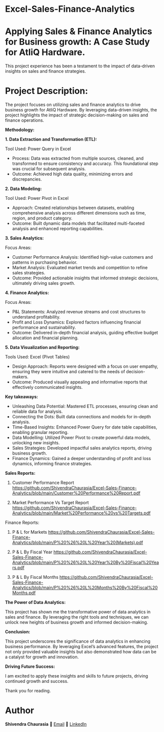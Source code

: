 # Excel-Sales-Finance-Analytics

# Applying Sales & Finance Analytics for Business growth: A Case Study for AtliQ Hardware.

This project experience has been a testament to the impact of data-driven insights on sales and finance strategies.

# Project Description:

The project focuses on utilizing sales and finance analytics to drive business growth for AtliQ Hardware. By leveraging data-driven insights, the project highlights the impact of strategic decision-making on sales and finance operations.

**Methodology:**

**1. Data Extraction and Transformation (ETL):**

Tool Used: Power Query in Excel

- Process: Data was extracted from multiple sources, cleaned, and transformed to ensure consistency and accuracy. This foundational step was crucial for subsequent analysis.
- Outcome: Achieved high data quality, minimizing errors and discrepancies.

**2. Data Modeling:**

Tool Used: Power Pivot in Excel

- Approach: Created relationships between datasets, enabling comprehensive analysis across different dimensions such as time, region, and product category.
- Outcome: Built dynamic data models that facilitated multi-faceted analysis and enhanced reporting capabilities.
  
**3. Sales Analytics:**
  
Focus Areas:

- Customer Performance Analysis: Identified high-value customers and patterns in purchasing behavior.
- Market Analysis: Evaluated market trends and competition to refine sales strategies.
- Outcome: Provided actionable insights that informed strategic decisions, ultimately driving sales growth.
  
**4. Finance Analytics:**

Focus Areas:

- P&L Statements: Analyzed revenue streams and cost structures to understand profitability.
- Profit and Loss Dynamics: Explored factors influencing financial performance and sustainability.
- Outcome: Delivered in-depth financial analysis, guiding effective budget allocation and financial planning.

**5. Data Visualization and Reporting:**

Tools Used: Excel (Pivot Tables)

- Design Approach: Reports were designed with a focus on user empathy, ensuring they were intuitive and catered to the needs of decision-makers.
- Outcome: Produced visually appealing and informative reports that effectively communicated insights.

**Key takeaways:**

- Unleashing Data Potential: Mastered ETL processes, ensuring clean and reliable data for analysis.
- Connecting the Dots: Built data connections and models for in-depth analysis.
- Time-Based Insights: Enhanced Power Query for date table capabilities, enabling granular reporting.
- Data Modelling: Utilized Power Pivot to create powerful data models, unlocking new insights.
- Sales Strategies: Developed impactful sales analytics reports, driving business growth.
- Finance Dynamics: Gained a deeper understanding of profit and loss dynamics, informing finance strategies.

**Sales Reports:**

1) Customer Performance Report
https://github.com/ShivendraChaurasia/Excel-Sales-Finance-Analytics/blob/main/Customer%20Performance%20Report.pdf

2) Market Performance Vs Target Report
https://github.com/ShivendraChaurasia/Excel-Sales-Finance-Analytics/blob/main/Market%20Performance%20vs%20Targets.pdf

Finance Reports:
1) P & L for Markets
https://github.com/ShivendraChaurasia/Excel-Sales-Finance-Analytics/blob/main/P%20%26%20L%20Year%20(Markets).pdf

2) P & L By Fiscal Year
https://github.com/ShivendraChaurasia/Excel-Sales-Finance-Analytics/blob/main/P%20%26%20L%20Year%20By%20Fiscal%20Years.pdf

3) P & L By Fiscal Months
https://github.com/ShivendraChaurasia/Excel-Sales-Finance-Analytics/blob/main/P%20%26%20L%20Months%20By%20Fiscal%20Months.pdf

**The Power of Data Analytics:**

This project has shown me the transformative power of data analytics in sales and finance. By leveraging the right tools and techniques, we can unlock new heights of business growth and informed decision-making.

**Conclusion:**

This project underscores the significance of data analytics in enhancing business performance. By leveraging Excel’s advanced features, the project not only provided valuable insights but also demonstrated how data can be a catalyst for growth and innovation.

**Driving Future Success:**

I am excited to apply these insights and skills to future projects, driving continued growth and success.

Thank you for reading.

# Author
**Shivendra Chaurasia**
📧 [Email](shivendrachaurasia855gmail.com)
🔗 [LinkedIn](https://www.linkedin.com/in/shivendrachaurasia)
